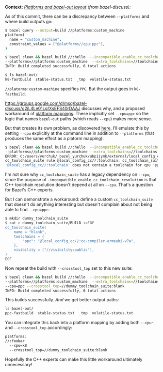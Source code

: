 **Context:** *[Platforms and bazel-out layout](https://groups.google.com/d/msg/bazel-discuss/g2jL4Le01Lg/qyJ7HDTZCwAJ)
(from bazel-discuss):*

As of this commit, there can be a discrepancy between `--platforms` and where build outputs go:

```sh
$ bazel query --output=build //platforms:custom_machine
platform(
  name = "custom_machine",
  constraint_values = ["@platforms//cpu:ppc"],
)

$ bazel clean && bazel build //:hello  --incompatible_enable_cc_toolchain_resolution
--platforms=//platforms:custom_machine  --extra_toolchains=//toolchains:example_cc_toolchain
INFO: Build completed successfully, 6 total actions

$ ls bazel-out/
k8-fastbuild  stable-status.txt  _tmp  volatile-status.txt
```

`//platorms:custom-machine` specifies `PPC`. But the output goes in `k8-fastbuild`.

https://groups.google.com/d/msg/bazel-discuss/g2jL4Le01Lg/XsEFS40rDAAJ discusses why, and a proposed workaround of
[platform mappings](https://docs.bazel.build/versions/master/platforms-intro.html#platform-mappings). These implicitly
set `--cpu=ppc` so the logic that names `bazel-out` paths (which reads `--cpu`) makes more sense.

But that creates its own problem, as discovered [here](https://groups.google.com/d/msg/bazel-discuss/g2jL4Le01Lg/TXWbYht-DAAJ).
I'll emulate this by setting `--cpu` explicitly at the command line in addition to `--platforms` (that produces the same
effect as a platorm mapping):

```sh
$ bazel clean && bazel build //:hello  --incompatible_enable_cc_toolchain_resolution
--platforms=//platforms:custom_machine --extra_toolchains=//toolchains:example_cc_toolchain  --cpu=ppc
ERROR: C:/users/yurchuk/_bazel_yurchuk/ubpijymk/external/local_config_cc/BUILD:47:1: in
cc_toolchain_suite rule @local_config_cc//:toolchain: cc_toolchain_suite
'@local_config_cc//:toolchain' does not contain a toolchain for cpu 'ppc'
```

I'm not sure why `cc_toolchain_suite` has a legacy dependency on `--cpu`, since the purpose of 
`-incompatible_enable_cc_toolchain_resolution` is that C++ toolchain resolution doesn't depend at all on `--cpu`.
That's a question for Bazel's C++ experts.

But I can demonstrate a workaround: define a custom `cc_toolchain_suite` that doesn't do anything interesting
but doesn't complain about not being able to find `--cpu=ppc`:

```sh
$ mkdir dummy_toolchain_suite
$ cat > dummy_toolchain_suite/BUILD <<EOF
cc_toolchain_suite(
    name = "blank",
    toolchains = {
        "ppc": "@local_config_cc//:cc-compiler-armeabi-v7a",
    },
    visibility = ["//visibility:public"],
)
EOF
```

Now repeat the build with `--crosstool_top` set to this new suite:

```sh
$ bazel clean && bazel build //:hello  --incompatible_enable_cc_toolchain_resolution
--platforms=//platforms:custom_machine  --extra_toolchains=//toolchains:example_cc_toolchain 
--cpu=ppc --crosstool_top=//dummy_toolchain_suite:blank
INFO: Build completed successfully, 6 total actions
```

This builds successfully. *And* we get better output paths:

```sh
ls bazel-out/
ppc-fastbuild  stable-status.txt  _tmp  volatile-status.txt
```

You can integrate this back into a platform mapping by adding both `--cpu`- and `--crosstool_top` accordingly:

```sh
platforms:
//:foobar
  --cpu=k8
  --crosstool_top=//dummy_toolchain_suite:blank
```

Hopefully the C++ experts can make this little workaround ultimately unnecessary!
